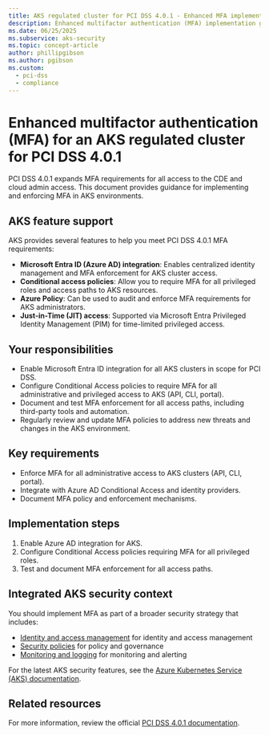 ```yaml
---
title: AKS regulated cluster for PCI DSS 4.0.1 - Enhanced MFA implementation
description: Enhanced multifactor authentication (MFA) implementation guidance for AKS clusters under PCI DSS 4.0.1.
ms.date: 06/25/2025
ms.subservice: aks-security
ms.topic: concept-article
author: phillipgibson
ms.author: pgibson
ms.custom:
  - pci-dss
  - compliance
---
```


# Enhanced multifactor authentication (MFA) for an AKS regulated cluster for PCI DSS 4.0.1

PCI DSS 4.0.1 expands MFA requirements for all access to the CDE and cloud admin access. This document provides guidance for implementing and enforcing MFA in AKS environments.

## AKS feature support

AKS provides several features to help you meet PCI DSS 4.0.1 MFA requirements:

- **Microsoft Entra ID (Azure AD) integration**: Enables centralized identity management and MFA enforcement for AKS cluster access.
- **Conditional access policies**: Allow you to require MFA for all privileged roles and access paths to AKS resources.
- **Azure Policy**: Can be used to audit and enforce MFA requirements for AKS administrators.
- **Just-in-Time (JIT) access**: Supported via Microsoft Entra Privileged Identity Management (PIM) for time-limited privileged access.

## Your responsibilities

- Enable Microsoft Entra ID integration for all AKS clusters in scope for PCI DSS.
- Configure Conditional Access policies to require MFA for all administrative and privileged access to AKS (API, CLI, portal).
- Document and test MFA enforcement for all access paths, including third-party tools and automation.
- Regularly review and update MFA policies to address new threats and changes in the AKS environment.

## Key requirements

- Enforce MFA for all administrative access to AKS clusters (API, CLI, portal).
- Integrate with Azure AD Conditional Access and identity providers.
- Document MFA policy and enforcement mechanisms.

## Implementation steps

1. Enable Azure AD integration for AKS.
2. Configure Conditional Access policies requiring MFA for all privileged roles.
3. Test and document MFA enforcement for all access paths.

## Integrated AKS security context

You should implement MFA as part of a broader security strategy that includes:

- [Identity and access management](pci-dss-identity.md) for identity and access management
- [Security policies](pci-dss-policy.md) for policy and governance
- [Monitoring and logging](pci-dss-monitor.md) for monitoring and alerting

For the latest AKS security features, see the [Azure Kubernetes Service (AKS) documentation](/azure/aks/).

## Related resources

For more information, review the official [PCI DSS 4.0.1 documentation](https://www.pcisecuritystandards.org/).
